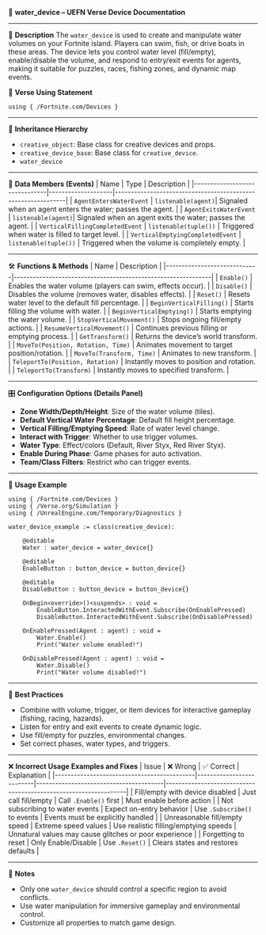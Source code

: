 📘 **water_device – UEFN Verse Device Documentation**

---

🔹 **Description**
The `water_device` is used to create and manipulate water volumes on your Fortnite island. Players can swim, fish, or drive boats in these areas. The device lets you control water level (fill/empty), enable/disable the volume, and respond to entry/exit events for agents, making it suitable for puzzles, races, fishing zones, and dynamic map events.

🧱 **Verse Using Statement**
```verse
using { /Fortnite.com/Devices }
```

---

🔗 **Inheritance Hierarchy**
- `creative_object`: Base class for creative devices and props.
- `creative_device_base`: Base class for `creative_device`.
- `water_device`

---

🧩 **Data Members (Events)**
| Name                          | Type               | Description                                                  |
|-------------------------------|--------------------|--------------------------------------------------------------|
| `AgentEntersWaterEvent`      | `listenable(agent)`| Signaled when an agent enters the water; passes the agent.  |
| `AgentExitsWaterEvent`       | `listenable(agent)`| Signaled when an agent exits the water; passes the agent.   |
| `VerticalFillingCompletedEvent` | `listenable(tuple())` | Triggered when water is filled to target level.             |
| `VerticalEmptyingCompletedEvent` | `listenable(tuple())` | Triggered when the volume is completely empty.              |

---

🛠️ **Functions & Methods**
| Name                        | Description                                                  |
|-----------------------------|--------------------------------------------------------------|
| `Enable()`                  | Enables the water volume (players can swim, effects occur). |
| `Disable()`                 | Disables the volume (removes water, disables effects).      |
| `Reset()`                   | Resets water level to the default fill percentage.          |
| `BeginVerticalFilling()`    | Starts filling the volume with water.                       |
| `BeginVerticalEmptying()`   | Starts emptying the water volume.                           |
| `StopVerticalMovement()`    | Stops ongoing fill/empty actions.                           |
| `ResumeVerticalMovement()`  | Continues previous filling or emptying process.             |
| `GetTransform()`            | Returns the device’s world transform.                       |
| `MoveTo(Position, Rotation, Time)` | Animates movement to target position/rotation.     |
| `MoveTo(Transform, Time)`   | Animates to new transform.                                  |
| `TeleportTo(Position, Rotation)` | Instantly moves to position and rotation.            |
| `TeleportTo(Transform)`     | Instantly moves to specified transform.                     |

---

🎛 **Configuration Options (Details Panel)**
- **Zone Width/Depth/Height**: Size of the water volume (tiles).
- **Default Vertical Water Percentage**: Default fill height percentage.
- **Vertical Filling/Emptying Speed**: Rate of water level change.
- **Interact with Trigger**: Whether to use trigger volumes.
- **Water Type**: Effect/colors (Default, River Styx, Red River Styx).
- **Enable During Phase**: Game phases for auto activation.
- **Team/Class Filters**: Restrict who can trigger events.

---

🧰 **Usage Example**
```verse
using { /Fortnite.com/Devices }
using { /Verse.org/Simulation }
using { /UnrealEngine.com/Temporary/Diagnostics }

water_device_example := class(creative_device):

    @editable
    Water : water_device = water_device{}

    @editable
    EnableButton : button_device = button_device{}

    @editable
    DisableButton : button_device = button_device{}

    OnBegin<override>()<suspends> : void =
        EnableButton.InteractedWithEvent.Subscribe(OnEnablePressed)
        DisableButton.InteractedWithEvent.Subscribe(OnDisablePressed)

    OnEnablePressed(Agent : agent) : void =
        Water.Enable()
        Print("Water volume enabled!")

    OnDisablePressed(Agent : agent) : void =
        Water.Disable()
        Print("Water volume disabled!")
```

---

🧠 **Best Practices**
- Combine with volume, trigger, or item devices for interactive gameplay (fishing, racing, hazards).
- Listen for entry and exit events to create dynamic logic.
- Use fill/empty for puzzles, environmental changes.
- Set correct phases, water types, and triggers.

---

❌ **Incorrect Usage Examples and Fixes**
| Issue                                       | ❌ Wrong                 | ✅ Correct                              | Explanation                                                     |
|--------------------------------------------|--------------------------|----------------------------------------|-----------------------------------------------------------------|
| Fill/empty with device disabled             | Just call fill/empty     | Call `.Enable()` first                 | Must enable before action                                       |
| Not subscribing to water events             | Expect on-entry behavior | Use `.Subscribe()` to events           | Events must be explicitly handled                               |
| Unreasonable fill/empty speed               | Extreme speed values     | Use realistic filling/emptying speeds  | Unnatural values may cause glitches or poor experience          |
| Forgetting to reset                         | Only Enable/Disable      | Use `.Reset()`                         | Clears states and restores defaults                             |

---

📌 **Notes**
- Only one `water_device` should control a specific region to avoid conflicts.
- Use water manipulation for immersive gameplay and environmental control.
- Customize all properties to match game design.

